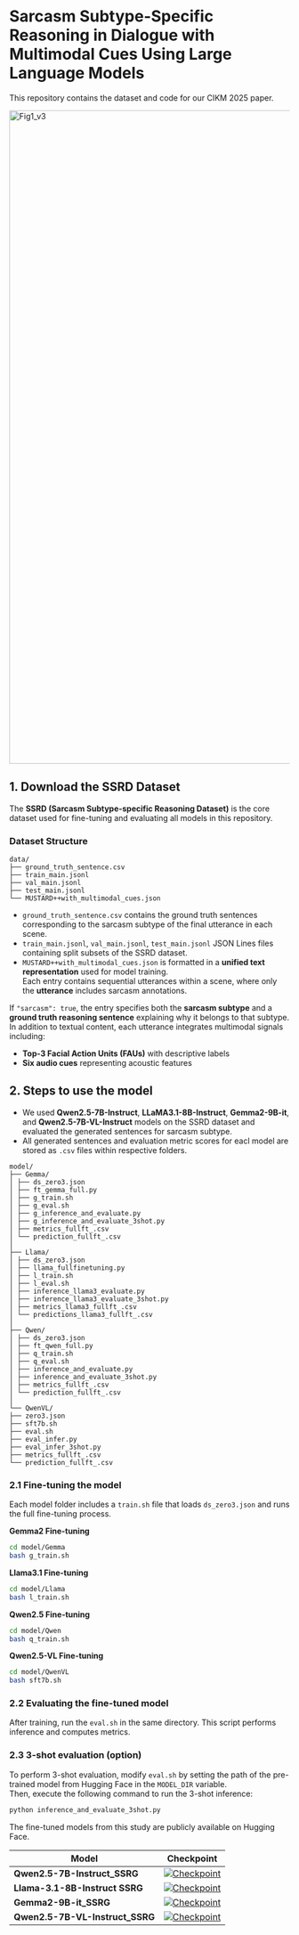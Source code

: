 # Sarcasm Subtype-Specific Reasoning in Dialogue with Multimodal Cues Using Large Language Models

This repository contains the dataset and code for our CIKM 2025 paper.

<img width="2078" height="1174" alt="Fig1_v3" src="https://github.com/user-attachments/assets/1c5182a9-b98e-41fe-9aa3-a49c2c53172d" />

## 1. Download the SSRD Dataset

The **SSRD (Sarcasm Subtype-specific Reasoning Dataset)** is the core dataset used for fine-tuning and evaluating all models in this repository.  
### Dataset Structure
```
data/
├── ground_truth_sentence.csv
├── train_main.jsonl
├── val_main.jsonl
├── test_main.jsonl
└── MUSTARD++with_multimodal_cues.json
```
- `ground_truth_sentence.csv` contains the ground truth sentences corresponding to the sarcasm subtype of the final utterance in each scene.
- `train_main.jsonl`, `val_main.jsonl`, `test_main.jsonl` 
  JSON Lines files containing split subsets of the SSRD dataset.
- `MUSTARD++with_multimodal_cues.json`
is formatted in a **unified text representation** used for model training.  
Each entry contains sequential utterances within a scene, where only the **utterance** includes sarcasm annotations.

If `"sarcasm": true`, the entry specifies both the **sarcasm subtype** and a **ground truth reasoning sentence** explaining why it belongs to that subtype. In addition to textual content, each utterance integrates multimodal signals including:
   - **Top-3 Facial Action Units (FAUs)** with descriptive labels
   - **Six audio cues** representing acoustic features 



## 2. Steps to use the model
- We used **Qwen2.5-7B-Instruct**, **LLaMA3.1-8B-Instruct**, **Gemma2-9B-it**, and **Qwen2.5-7B-VL-Instruct** models on the SSRD dataset and evaluated the generated sentences for sarcasm subtype.
- All generated sentences and evaluation metric scores for eacl model are stored as `.csv` files within respective folders.

```
model/
├── Gemma/
│ ├── ds_zero3.json
│ ├── ft_gemma_full.py
│ ├── g_train.sh
│ ├── g_eval.sh
│ ├── g_inference_and_evaluate.py
│ ├── g_inference_and_evaluate_3shot.py
│ ├── metrics_fullft_.csv
│ └── prediction_fullft_.csv
│
├── Llama/
│ ├── ds_zero3.json
│ ├── llama_fullfinetuning.py
│ ├── l_train.sh
│ ├── l_eval.sh
│ ├── inference_llama3_evaluate.py
│ ├── inference_llama3_evaluate_3shot.py
│ ├── metrics_llama3_fullft_.csv
│ └── predictions_llama3_fullft_.csv
│
├── Qwen/
│ ├── ds_zero3.json
│ ├── ft_qwen_full.py
│ ├── q_train.sh
│ ├── q_eval.sh
│ ├── inference_and_evaluate.py
│ ├── inference_and_evaluate_3shot.py
│ ├── metrics_fullft_.csv
│ └── prediction_fullft_.csv
│
└── QwenVL/
├── zero3.json
├── sft7b.sh
├── eval.sh
├── eval_infer.py
├── eval_infer_3shot.py
├── metrics_fullft_.csv
└── prediction_fullft_.csv
```

### 2.1 Fine-tuning the model
Each model folder includes a `train.sh` file that loads `ds_zero3.json` and runs the full fine-tuning process.

**Gemma2 Fine-tuning**
```bash
cd model/Gemma
bash g_train.sh
```

**Llama3.1 Fine-tuning**
```bash
cd model/Llama
bash l_train.sh
```

**Qwen2.5 Fine-tuning**
```bash
cd model/Qwen
bash q_train.sh
```

**Qwen2.5-VL Fine-tuning**
```bash
cd model/QwenVL
bash sft7b.sh
```


### 2.2 Evaluating the fine-tuned model
After training, run the `eval.sh` in the same directory.
This script performs inference and computes metrics.

### 2.3 3-shot evaluation (option)

To perform 3-shot evaluation, modify `eval.sh` by setting the path of the pre-trained model from Hugging Face in the `MODEL_DIR` variable.  
Then, execute the following command to run the 3-shot inference:

```bash
python inference_and_evaluate_3shot.py
```

The fine-tuned models from this study are publicly available on Hugging Face.  

| Model | Checkpoint |
|--------|-------------------|
| **Qwen2.5-7B-Instruct_SSRG** | [![Checkpoint](https://img.shields.io/badge/Download-Checkpoint-blue?logo=huggingface)](https://huggingface.co/Choongwon/Qwen2.5-7B-Instruct_SSRG/tree/main) |
| **Llama-3.1-8B-Instruct SSRG** | [![Checkpoint](https://img.shields.io/badge/Download-Checkpoint-blue?logo=huggingface)](https://huggingface.co/Choongwon/Llama-3.1-8B-Instruct_SSRG/tree/main) |
| **Gemma2-9B-it_SSRG** | [![Checkpoint](https://img.shields.io/badge/Download-Checkpoint-blue?logo=huggingface)](https://huggingface.co/Choongwon/gemma-2-9b-it_SSRG/tree/main) |
| **Qwen2.5-7B-VL-Instruct_SSRG** | [![Checkpoint](https://img.shields.io/badge/Download-Checkpoint-blue?logo=huggingface)](https://huggingface.co/Choongwon/Qwen2.5-VL-7B-Instruct_SSRG/tree/main) |

